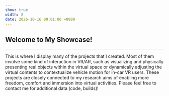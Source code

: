 ```yaml
---
show: true
width: 8
date: 2026-10-16 00:01:00 +0800
---
```


<div class="p-4">
    <h2>Welcome to My Showcase!</h2>
    <hr />
    <p>
        This is where I display many of the projects that I created. Most of them involve some kind of interaction in VR/AR, such as visualizing and physically presenting real objects within the virtual space or dynamically adjusting the virtual contents to contextualize vehicle motion for in-car VR users. These projects are closely connected to my research aims of enabling more freedom, comfort and immersion into virtual activities. Please feel free to contact me for additional data (code, builds)!
    </p>
</div>
